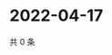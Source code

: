 # 2022-04-17

共 0 条

<!-- BEGIN WEIBO -->
<!-- 最后更新时间 Sun Apr 17 2022 01:13:53 GMT+0800 (China Standard Time) -->

<!-- END WEIBO -->
